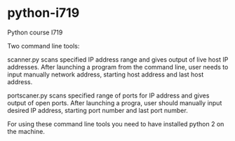 # python-i719
Python course I719

Two command line tools:

scanner.py scans specified IP address range and gives output of live host IP addresses. After launching a program from the command line, user needs to input manually network address, starting host address and last host address.

portscaner.py scans specified range of ports for IP address and gives output of open ports. After launching a progra, user should manually input desired IP address, starting port number and last port number.

For using these command line tools you need to have installed python 2 on the machine.
